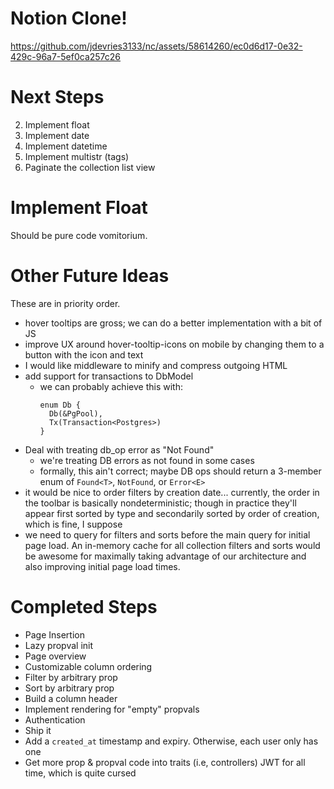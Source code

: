 # Notion Clone!

https://github.com/jdevries3133/nc/assets/58614260/ec0d6d17-0e32-429c-96a7-5ef0ca257c26

# Next Steps

2. Implement float
3. Implement date
4. Implement datetime
5. Implement multistr (tags)
6. Paginate the collection list view

# Implement Float

Should be pure code vomitorium.

# Other Future Ideas

These are in priority order.

- hover tooltips are gross; we can do a better implementation with a bit of JS
- improve UX around hover-tooltip-icons on mobile by changing them to a button
  with the icon and text
- I would like middleware to minify and compress outgoing HTML
- add support for transactions to DbModel
  - we can probably achieve this with:
    ```
    enum Db {
      Db(&PgPool),
      Tx(Transaction<Postgres>)
    }
    ```
- Deal with treating db_op error as "Not Found"
  - we're treating DB errors as not found in some cases
  - formally, this ain't correct; maybe DB ops should return a 3-member enum of
    `Found<T>`, `NotFound`, or `Error<E>`
- it would be nice to order filters by creation date... currently, the order in
  the toolbar is basically nondeterministic; though in practice they'll appear
  first sorted by type and secondarily sorted by order of creation, which is
  fine, I suppose
- we need to query for filters and sorts before the main query for initial page
  load. An in-memory cache for all collection filters and sorts would be awesome
  for maximally taking advantage of our architecture and also improving initial
  page load times.

# Completed Steps

- Page Insertion
- Lazy propval init
- Page overview
- Customizable column ordering
- Filter by arbitrary prop
- Sort by arbitrary prop
- Build a column header
- Implement rendering for "empty" propvals
- Authentication
- Ship it
- Add a `created_at` timestamp and expiry. Otherwise, each user only has one
- Get more prop & propval code into traits (i.e, controllers)
  JWT for all time, which is quite cursed
